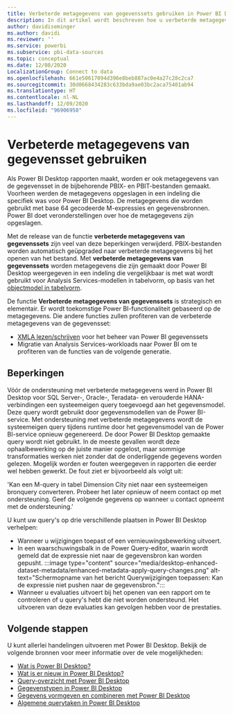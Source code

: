 ```yaml
---
title: Verbeterde metagegevens van gegevenssets gebruiken in Power BI Desktop
description: In dit artikel wordt beschreven hoe u verbeterde metagegevens van gegevenssets in Power BI kunt gebruiken.
author: davidiseminger
ms.author: davidi
ms.reviewer: ''
ms.service: powerbi
ms.subservice: pbi-data-sources
ms.topic: conceptual
ms.date: 12/08/2020
LocalizationGroup: Connect to data
ms.openlocfilehash: 661e50617094d396e8beb887ac0e4a27c28c2ca7
ms.sourcegitcommit: 30d0668434283c633bda9ae03bc2aca75401ab94
ms.translationtype: HT
ms.contentlocale: nl-NL
ms.lasthandoff: 12/09/2020
ms.locfileid: "96906958"
---
```

# <a name="using-enhanced-dataset-metadata"></a>Verbeterde metagegevens van gegevensset gebruiken

Als Power BI Desktop rapporten maakt, worden er ook metagegevens van de gegevensset in de bijbehorende PBIX- en PBIT-bestanden gemaakt. Voorheen werden de metagegevens opgeslagen in een indeling die specifiek was voor Power BI Desktop. De metagegevens die worden gebruikt met base 64 gecodeerde M-expressies en gegevensbronnen. Power BI doet veronderstellingen over hoe de metagegevens zijn opgeslagen.

Met de release van de functie **verbeterde metagegevens van gegevenssets** zijn veel van deze beperkingen verwijderd. PBIX-bestanden worden automatisch geüpgraded naar verbeterde metagegevens bij het openen van het bestand. Met **verbeterde metagegevens van gegevenssets** worden metagegevens die zijn gemaakt door Power BI Desktop weergegeven in een indeling die vergelijkbaar is met wat wordt gebruikt voor Analysis Services-modellen in tabelvorm, op basis van het [objectmodel in tabelvorm](/analysis-services/tom/introduction-to-the-tabular-object-model-tom-in-analysis-services-amo).


De functie **Verbeterde metagegevens van gegevenssets** is strategisch en elementair. Er wordt toekomstige Power BI-functionaliteit gebaseerd op de metagegevens. Die andere functies zullen profiteren van de verbeterde metagegevens van de gegevensset:

- [XMLA lezen/schrijven](/power-platform-release-plan/2019wave2/business-intelligence/xmla-readwrite) voor het beheer van Power BI gegevenssets
- Migratie van Analysis Services-workloads naar Power BI om te profiteren van de functies van de volgende generatie.

## <a name="limitations"></a>Beperkingen
Vóór de ondersteuning met verbeterde metagegevens werd in Power BI Desktop voor SQL Server-, Oracle-, Teradata- en verouderde HANA-verbindingen een systeemeigen query toegevoegd aan het gegevensmodel. Deze query wordt gebruikt door gegevensmodellen van de Power BI-service. Met ondersteuning met verbeterde metagegevens wordt de systeemeigen query tijdens runtime door het gegevensmodel van de Power BI-service opnieuw gegenereerd. De door Power BI Desktop gemaakte query wordt niet gebruikt. In de meeste gevallen wordt deze ophaalbewerking op de juiste manier opgelost, maar sommige transformaties werken niet zonder dat de onderliggende gegevens worden gelezen. Mogelijk worden er fouten weergegeven in rapporten die eerder wel hebben gewerkt. De fout ziet er bijvoorbeeld als volgt uit: 

'Kan een M-query in tabel Dimension City niet naar een systeemeigen bronquery converteren. Probeer het later opnieuw of neem contact op met ondersteuning. Geef de volgende gegevens op wanneer u contact opneemt met de ondersteuning.' 

U kunt uw query's op drie verschillende plaatsen in Power BI Desktop verhelpen:

- Wanneer u wijzigingen toepast of een vernieuwingsbewerking uitvoert.
- In een waarschuwingsbalk in de Power Query-editor, waarin wordt gemeld dat de expressie niet naar de gegevensbron kan worden gepusht.
    :::image type="content" source="media/desktop-enhanced-dataset-metadata/enhanced-metadata-apply-query-changes.png" alt-text="Schermopname van het bericht Querywijzigingen toepassen: Kan de expressie niet pushen naar de gegevensbron.":::
- Wanneer u evaluaties uitvoert bij het openen van een rapport om te controleren of u query's hebt die niet worden ondersteund. Het uitvoeren van deze evaluaties kan gevolgen hebben voor de prestaties.


## <a name="next-steps"></a>Volgende stappen

U kunt allerlei handelingen uitvoeren met Power BI Desktop. Bekijk de volgende bronnen voor meer informatie over de vele mogelijkheden:

* [Wat is Power BI Desktop?](../fundamentals/desktop-what-is-desktop.md)
* [Wat is er nieuw in Power BI Desktop?](../fundamentals/desktop-latest-update.md)
* [Query-overzicht met Power BI Desktop](../transform-model/desktop-query-overview.md)
* [Gegevenstypen in Power BI Desktop](desktop-data-types.md)
* [Gegevens vormgeven en combineren met Power BI Desktop](desktop-shape-and-combine-data.md)
* [Algemene querytaken in Power BI Desktop](../transform-model/desktop-common-query-tasks.md)
